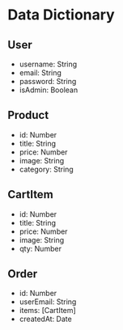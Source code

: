 # Data Dictionary

## User
- username: String
- email: String
- password: String
- isAdmin: Boolean

## Product
- id: Number
- title: String
- price: Number
- image: String
- category: String

## CartItem
- id: Number
- title: String
- price: Number
- image: String
- qty: Number

## Order
- id: Number
- userEmail: String
- items: [CartItem]
- createdAt: Date
